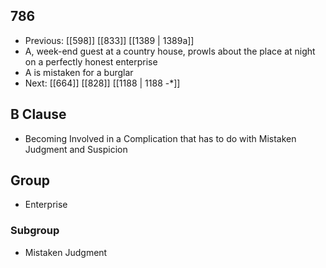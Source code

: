 ## 786
- Previous: [[598]] [[833]] [[1389 | 1389a]] 
- A, week-end guest at a country house, prowls about the place at night on a perfectly honest enterprise
- A is mistaken for a burglar
- Next: [[664]] [[828]] [[1188 | 1188 -*]] 

## B Clause
- Becoming Involved in a Complication that has to do with Mistaken Judgment and Suspicion

## Group
- Enterprise

### Subgroup
- Mistaken Judgment

